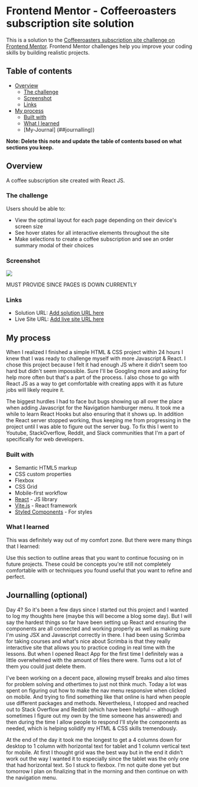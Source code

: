 # Frontend Mentor - Coffeeroasters subscription site solution

This is a solution to the [Coffeeroasters subscription site challenge on Frontend Mentor](https://www.frontendmentor.io/challenges/coffeeroasters-subscription-site-5Fc26HVY6). Frontend Mentor challenges help you improve your coding skills by building realistic projects. 

## Table of contents

- [Overview](#overview)
  - [The challenge](#the-challenge)
  - [Screenshot](#screenshot)
  - [Links](#links)
- [My process](#my-process)
  - [Built with](#built-with)
  - [What I learned](#what-i-learned)
  - [My-Journal] (##journalling))


**Note: Delete this note and update the table of contents based on what sections you keep.**

## Overview

A coffee subscription site created with React JS. 

### The challenge

Users should be able to:

- View the optimal layout for each page depending on their device's screen size
- See hover states for all interactive elements throughout the site
- Make selections to create a coffee subscription and see an order summary modal of their choices

### Screenshot

![](./screenshot.jpg)

MUST PROVIDE SINCE PAGES IS DOWN CURRENTLY

### Links

- Solution URL: [Add solution URL here](https://your-solution-url.com)
- Live Site URL: [Add live site URL here](https://your-live-site-url.com)

## My process

When I realized I finished a simple HTML & CSS project within 24 hours I knew that I was ready to challenge myself with more Javascript & React. I chose this project because I felt it had enough JS where it didn't seem too hard but didn't seem impossible. Sure I'll be Googling more and asking for help more often but that's a part of the process. I also chose to go with React JS as a way to get comfortable with creating apps with it as future jobs will likely require it. 

The biggest hurdles I had to face but bugs showing up all over the place when adding Javascript for the Navigation hamburger menu. It took me a while to learn React Hooks but also ensuring that it shows up. In addition the React server stopped working, thus keeping me from progressing in the project until I was able to figure out the server bug. To fix this I went to Youtube, StackOverflow, Reddit, and Slack communities that I'm a part of specifically for web developers. 

### Built with

- Semantic HTML5 markup
- CSS custom properties
- Flexbox
- CSS Grid
- Mobile-first workflow
- [React](https://reactjs.org/) - JS library
- [Vite.js](https://vitejs.dev/) - React framework
- [Styled Components](https://styled-components.com/) - For styles


### What I learned

This was definitely way out of my comfort zone. But there were many things that I learned:

Use this section to outline areas that you want to continue focusing on in future projects. These could be concepts you're still not completely comfortable with or techniques you found useful that you want to refine and perfect.



## Journalling (optional)

Day 4?
So it's been a few days since I started out this project and I wanted to log my thoughts here (maybe this will become a blog some day). But I will say the hardest things so far have been setting up React and ensuring the components are all connected and working properly as well as making sure I'm using JSX and Javascript correctly in there. I had been using Scrimba for taking courses and what's nice about Scrimba is that they really interactive site that allows you to practice coding in real time with the lessons. But when I opened React App for the first time I definitely was a little overwhelmed with the amount of files there were. Turns out a lot of them you could just delete them.

I've been working on a decent pace, allowing myself breaks and also times for problem solving and othertimes to just not think much. Today a lot was spent on figuring out how to make the nav menu responsive when clicked on mobile. And trying to find something like that online is hard when people use different packages and methods. Nevertheless, I stopped and reached out to Stack Overflow and Reddit (which have been helpful -- although sometimes I figure out my own by the time someone has answered) and then during the time I allow people to respond I'll style the components as needed, which is helping solidify my HTML & CSS skills tremendously. 

At the end of the day it took me the longest to get a 4 columns down for desktop to 1 column with horizontal text for tablet and 1 column vertical text for mobile. At first I thought grid was the best way but in the end it didn't work out the way I wanted it to especially since the tablet was the only one that had horizontal text. So I stuck to flexbox. I'm not quite done yet but tomorrow I plan on finalizing that in the morning and then continue on with the navigation menu.  
